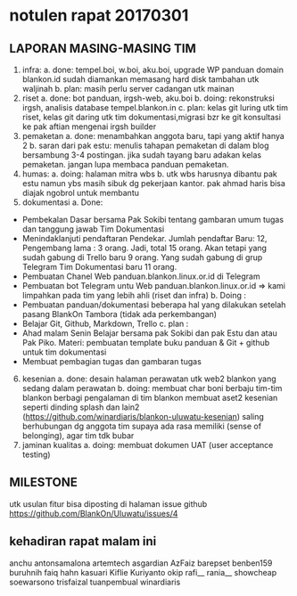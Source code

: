 # notulen rapat 20170301

## LAPORAN MASING-MASING TIM
1. infra:
 a. done: tempel.boi, w.boi, aku.boi, upgrade WP panduan
          domain blankon.id sudah diamankan
          memasang hard disk tambahan utk waljinah
 b. plan:  masih perlu server cadangan utk mainan
2. riset
 a. done: bot panduan, irgsh-web, aku.boi
 b. doing: rekonstruksi irgsh, analisis database tempel.blankon.in
 c. plan: kelas git luring utk tim riset, kelas git daring utk tim dokumentasi,migrasi bzr ke git
          konsultasi ke pak aftian mengenai irgsh builder
3. pemaketan
 a. done: menambahkan anggota baru, tapi yang aktif hanya 2
 b. saran dari pak estu: menulis tahapan pemaketan di dalam blog
    bersambung 3-4 postingan. jika sudah tayang baru adakan
    kelas pemaketan. jangan lupa membaca panduan pemaketan.
4. humas:
 a. doing: halaman mitra
           wbs
 b. utk wbs harusnya dibantu pak estu namun ybs masih sibuk dg pekerjaan
    kantor. pak ahmad haris bisa diajak ngobrol untuk membantu
5. dokumentasi
 a. Done:
  * Pembekalan Dasar bersama Pak Sokibi tentang gambaran umum tugas 
	dan tanggung jawab Tim Dokumentasi
  * Menindaklanjuti pendaftaran Pendekar. Jumlah pendaftar Baru: 12, 
    Pengembang lama : 3 orang. Jadi, total 15 orang. Akan tetapi yang
    sudah gabung di Trello baru 9 orang. Yang sudah gabung di grup
    Telegram Tim Dokumentasi baru 11 orang.
  * Pembuatan Chanel Web panduan.blankon.linux.or.id di Telegram
  * Pembuatan bot Telegram untu Web panduan.blankon.linux.or.id => kami 
    limpahkan pada tim yang lebih ahli (riset dan infra)
 b. Doing :   
  * Pembuatan panduan/dokumentasi beberapa hal yang dilakukan setelah 
    pasang BlankOn Tambora (tidak ada perkembangan)
  * Belajar Git, Github, Markdown, Trello
 c. plan : 
  * Ahad malam Senin Belajar bersama pak Sokibi dan pak Estu dan atau Pak Piko. Materi: pembuatan template buku panduan & Git + github untuk tim dokumentasi
  * Membuat pembagian tugas dan gambaran tugas

6. kesenian
 a. done: desain halaman perawatan utk web2 blankon yang sedang dalam perawatan
 b. doing: membuat char boni berbaju tim-tim blankon
           berbagi pengalaman di tim blankon
           membuat aset2 kesenian seperti dinding splash dan lain2 (https://github.com/winardiaris/blankon-uluwatu-kesenian)
          saling berhubungan dg anggota tim supaya ada rasa memiliki 
          (sense of belonging), agar tim tdk bubar
7. jaminan kualitas
 a. doing: membuat dokumen UAT (user acceptance testing)


## MILESTONE
utk usulan fitur bisa diposting di halaman issue github https://github.com/BlankOn/Uluwatu/issues/4

## kehadiran rapat malam ini
anchu
antonsamalona
artemtech
asgardian
AzFaiz
barepset
benben159
buruhnih
faiq
hahn
kasuari
Kiflie
Kuriyanto
okip
rafi__
rania__
showcheap
soewarsono
trisfaizal
tuanpembual
winardiaris

